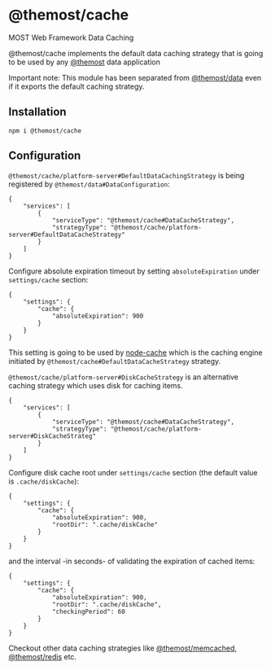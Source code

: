 # @themost/cache
MOST Web Framework Data Caching

@themost/cache implements the default data caching strategy that is going to be used by any [@themost](https://github.com/themost-framework) data application

Important note: This module has been separated from [@themost/data](https://github.com/themost-framework/data) even if it exports the default caching strategy.

## Installation 
    npm i @themost/cache

## Configuration

`@themost/cache/platform-server#DefaultDataCachingStrategy` is being registered by `@themost/data#DataConfiguration`:

    {
        "services": [
            {
                "serviceType": "@themost/cache#DataCacheStrategy",
                "strategyType": "@themost/cache/platform-server#DefaultDataCacheStrategy"
            }
        ]
    }
        
Configure absolute expiration timeout by setting `absoluteExpiration` under `settings/cache` section:

    {
        "settings": {
            "cache": {
                "absoluteExpiration": 900
            }
        }
    }

This setting is going to be used by [node-cache](https://github.com/node-cache/node-cache#initialize-init) which is the caching engine initiated by `@themost/cache#DefaultDataCacheStrategy` strategy.

`@themost/cache/platform-server#DiskCacheStrategy` is an alternative caching strategy which uses disk for caching items.

    {
        "services": [
            {
                "serviceType": "@themost/cache#DataCacheStrategy",
                "strategyType": "@themost/cache/platform-server#DiskCacheStrateg"
            }
        ]
    }
    
Configure disk cache root under `settings/cache` section (the default value is `.cache/diskCache`):

    {
        "settings": {
            "cache": {
                "absoluteExpiration": 900,
                "rootDir": ".cache/diskCache"
            }
        }
    }

and the interval -in seconds- of validating the expiration of cached items: 

    {
        "settings": {
            "cache": {
                "absoluteExpiration": 900,
                "rootDir": ".cache/diskCache",
                "checkingPeriod": 60
            }
        }
    }

Checkout other data caching strategies like [@themost/memcached](https://www.npmjs.com/package/@themost/memcached), [@themost/redis](https://www.npmjs.com/package/@themost/redis) etc.
